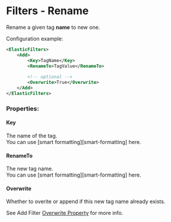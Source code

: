 Filters - Rename
=====================

Rename a given tag __name__ to new one.

Configuration example:

```xml
<ElasticFilters>
    <Add>
        <Key>TagName</Key>
        <RenameTo>TagValue</RenameTo>
        
        <!-- optional -->
        <Overwrite>True</Overwrite>
    </Add>
</ElasticFilters>
```
### Properties:

#### Key
The name of the tag.<br/>
You can use [smart formatting][smart-formatting] here.

#### RenameTo
The new tag name.<br/>
You can use [smart formatting][smart-formatting] here.

#### Overwrite
Whether to overite or append if this new tag name already exists.

See Add Filter [Overwrite Property](https://github.com/urielha/log4stash/blob/master/docs/Filters/Add.md#overwrite) for more info.



